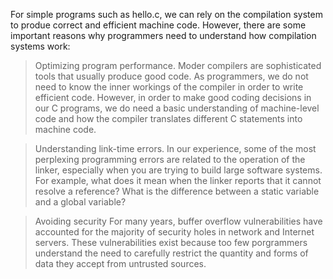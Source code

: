 For simple programs such as hello.c, we can rely on the compilation system to produe correct and efficient machine code. However, there are some important reasons why programmers need to understand how compilation systems work:
> Optimizing program performance.
> 	Moder compilers are sophisticated tools that usually produce good code. As programmers, we do not need to know the inner workings of the compiler in order to write efficient code. However, in order to make good coding decisions in our C programs, we do need a basic understanding of machine-level code and how the compiler translates different C statements into machine code.

> Understanding link-time errors.
> 	In our experience, some of the most perplexing programming errors are related to the operation of the linker, especially when you are trying to build large software systems. For example, what does it mean when the linker reports that it cannot resolve a reference? What is the difference between a static variable and a global variable?

> Avoiding security
> 	For many years, buffer overflow vulnerabilities have accounted for the majority of security holes in network and Internet servers. These vulnerabilities exist because too few porgrammers understand the need to carefully restrict the quantity and forms of data they accept from untrusted sources.

